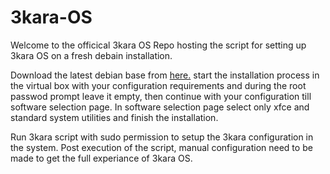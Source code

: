 # 3kara-OS

Welcome to the officical 3kara OS Repo hosting the script for setting up 3kara OS on a fresh debain installation.

Download the latest debian base from [here.](https://cdimage.debian.org/debian-cd/current/amd64/iso-cd/) start the installation process in the virtual box with your configuration requirements and during the root passwod prompt leave it empty, then continue with your configuration till software selection page. In software selection page select only xfce and standard system utilities and finish the installation.

Run 3kara script with sudo permission to setup the 3kara configuration in the system. Post execution of the script, manual configuration need to be made to get the full experiance of 3kara OS.

